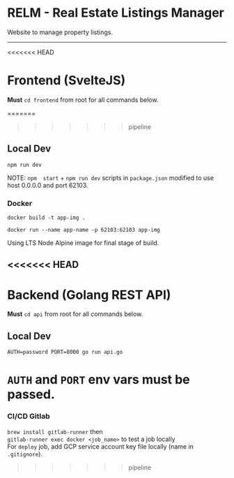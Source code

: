 # RELM - Real Estate Listings Manager

Website to manage property listings. 

---

<<<<<<< HEAD
# Frontend (SvelteJS)

**Must** `cd frontend` from root for all commands below.

=======
>>>>>>> pipeline
## Local Dev

`npm run dev`

NOTE: `npm  start` + `npm run dev` scripts in `package.json` modified to use host 0.0.0.0 and port 62103.

### Docker

`docker build -t app-img .`

`docker run --name app-name -p 62103:62103 app-img`

Using LTS Node Alpine image for final stage of build.

<<<<<<< HEAD
---

# Backend (Golang REST API)

**Must** `cd api` from root for all commands below.

## Local Dev

`AUTH=password PORT=8000 go run api.go`

`AUTH` and `PORT` env vars must be passed.
=======
### CI/CD Gitlab

`brew install gitlab-runner` then 
\
`gitlab-runner exec docker <job_name>` to test a job locally
\
For `deploy` job, add GCP service account key file locally (name in `.gitignore`). 
>>>>>>> pipeline
